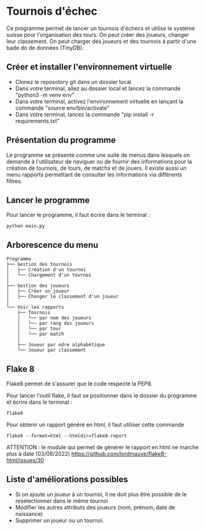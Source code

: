 # Tournois d'échec
Ce programme permet de lancer un tournois d'échecs et utilise le système suisse pour l'organisation des tours.
On peut créer des joueurs, changer leur classement.
On peut charger des joueurs et des tournois à partir d'une bade do de données (TinyDB).




## Créer et installer l'environnement virtuelle
- Clonez le reposotory git dans un dossier local
- Dans votre terminal, allez au dossier local et lancez la commande "python3 -m venv env"
- Dans votre terminal, activez l'environnement virtuelle en lançant la commande "source env/bin/activate"
- Dans votre terminal, lancez la commande "pip install -r requirements.txt"

## Présentation du programme
Le programme se présente comme une suite de menus dans lesquels on demande à l'utilisateur de naviguer ou de fournir des informations pour la création de tournois, de tours, de matchs et de jouers.
Il existe aussi un menu rapports permettant de consulter les informations via différents filtres.


## Lancer le programme
Pour lancer le programme, il faut écrire dans le terminal :
```
python main.py
```

## Arborescence du menu

```
Programme
├── Gestion des tournois
│   ├── Création d'un tournoi
│   └── Chargement d'un tournoi
│
├── Gestion des joueurs
│   ├── Créer un joueur
│   ├── Changer le classement d'un joueur
│
└── Voir les rapports
    ├── Tournois
    │   └── par nom des joueurs
    │   └── par rang des joueurs
    │   └── par tour
    │   └── par match
    │                
    ├── Joueur par odre alphabétique
    └── Joueur par classement
```    

## Flake 8
Flake8 permet de s'assurer que le code respecte la PEP8.


Pour lancer l'outil flake, il faut se positionner dans le dossier du programme et écrire dans le terminal :
```
flake8 
```

Pour obtenir un rapport généré en html, il faut utiliser cette commande
```
flake8 --format=html --htmldir=flake8-report
```

ATTENTION : le module qui permet de générer le rapport en html ne marche plus à date (03/08/2022)
https://github.com/lordmauve/flake8-html/issues/30

## Liste d'améliorations possibles
- Si on ajoute un joueur à un tournoi, il ne doit plus être possible de le reselectionner dans le même tournoi
- Modifier les autres attributs des joueurs (nom, prénom, date de naissance)
- Supprimer un joueur ou un tournoi.
